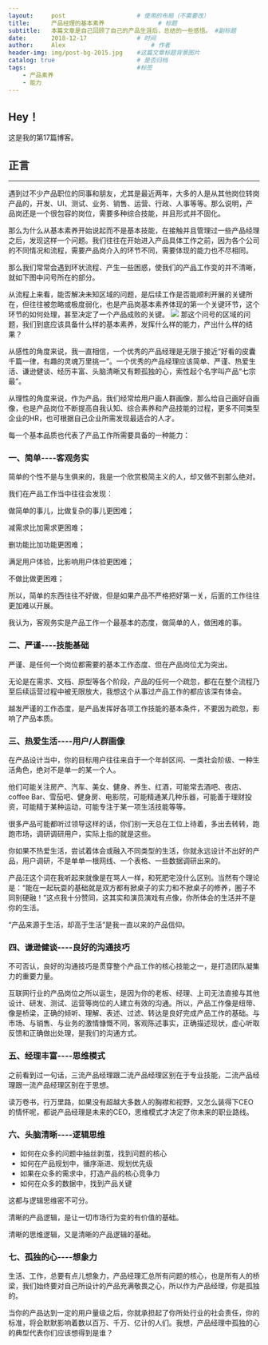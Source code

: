 ```yaml
---
layout:     post   				    # 使用的布局（不需要改）
title:      产品经理的基本素养				# 标题 
subtitle:   本篇文章是自己回顾了自己的产品生涯后，总结的一些感悟。 #副标题
date:       2018-12-17 				# 时间
author:     Alex 						# 作者
header-img: img/post-bg-2015.jpg 	#这篇文章标题背景图片
catalog: true 						# 是否归档
tags:								#标签
    - 产品素养
    - 能力
---
```


## Hey！
这是我的第17篇博客。
## 正言
******
遇到过不少产品职位的同事和朋友，尤其是最近两年，大多的人是从其他岗位转岗产品的，开发、UI、测试、业务、销售、运营、行政、人事等等。那么说明，产品岗还是一个很包容的岗位，需要多种综合技能，并且形式并不固化。

那么为什么从基本素养开始说起而不是基本技能，在接触并且管理过一些产品经理之后，发现这样一个问题。我们往往在开始进入产品具体工作之前，因为各个公司的不同情况和流程，需要产品岗介入的环节不同，需要体现的能力也不尽相同。

那么我们常常会遇到环状流程、产生一些困惑，使我们的产品工作变的并不清晰，就如下图中问号所在的部分。

从流程上来看，能否解决未知区域的问题，是后续工作是否能顺利开展的关键所在，但往往被忽略或极度弱化，也是产品岗基本素养体现的第一个关键环节，这个环节的如何处理，甚至决定了一个产品成败的关键。
![](https://ws2.sinaimg.cn/large/006tNc79ly1fyxwlmpojdj308t0gy3z3.jpg)
那这个问号的区域的问题，我们到底应该具备什么样的基本素养，发挥什么样的能力，产出什么样的结果？

从感性的角度来说，我一直相信，一个优秀的产品经理是无限于接近“好看的皮囊千篇一律，有趣的灵魂万里挑一”。一个优秀的产品经理应该简单、严谨、热爱生活、谦逊健谈、经历丰富、头脑清晰又有颗孤独的心，索性起个名字叫产品“七宗最”。

从理性的角度来说，作为产品，我们经常给用户画人群画像，那么给自己画好自画像，也是产品岗位不断提高自我认知、综合素养和产品技能的过程，更多不同类型企业的HR，也可根据自己企业所需发现最适合的人才。



每一个基本品质也代表了产品工作所需要具备的一种能力：
### 一、简单----客观务实
简单的个性不是与生俱来的，我是一个欣赏极简主义的人，却又做不到那么绝对。

我们在产品工作当中往往会发现：

做简单的事儿，比做复杂的事儿更困难；

减需求比加需求更困难；

删功能比加功能更困难；

满足用户体验，比影响用户体验更困难；

不做比做更困难；

所以，简单的东西往往不好做，但是如果产品不严格把好第一关，后面的工作往往更加难以开展。

我认为，客观务实是产品工作一个最基本的态度，做简单的人，做困难的事。
### 二、严谨----技能基础
严谨、是任何一个岗位都需要的基本工作态度、但在产品岗位尤为突出。

无论是在需求、文档、原型等各个阶段，产品的任何一个疏忽，都在在整个流程乃至后续运营过程中被无限放大，我想这个从事过产品工作的都应该深有体会。

越发严谨的工作态度，是产品发挥好各项工作技能的基本条件，不要因为疏忽，影响了产品本质。
### 三、热爱生活----用户/人群画像
在产品设计当中，你的目标用户往往来自于一个年龄区间、一类社会阶级、一种生活角色，绝对不是单一的某一个人。

他们可能关注房产、汽车、美女、健身、养生、红酒，可能常去酒吧、夜店、coffee Bar、雪茄吧、健身房、电影院，可能精通某几种乐器，可能善于理财投资，可能精于某种运动，可能专注于某一项生活技能等等。

很多产品可能都听过领导这样的话，你们别一天总在工位上待着，多出去转转，跑跑市场，调研调研用户，实际上指的就是这些。

你如果不热爱生活，尝试着体会或融入不同类型的生活，你就永远设计不出好的产品，用户调研，不是单单一根网线、一个表格、一些数据调研出来的。

产品汪这个词在我听起来就像是在骂人一样，和死肥宅没什么区别。当然有个理论是：“能在一起玩耍的基础就是双方都有掀桌子的实力和不掀桌子的修养，圈子不同别硬融！”这点我十分赞同，这其实和演员演戏有点像，你所体会的生活并不是你的生活。

“产品来源于生活，却高于生活”是我一直以来的产品信仰。
### 四、谦逊健谈----良好的沟通技巧
不可否认，良好的沟通技巧是贯穿整个产品工作的核心技能之一，是打造团队凝集力的重要力量。

互联网行业的产品岗位之所以诞生，是因为你的老板、经理、上司无法直接与其他设计、研发、测试、运营等岗位的人建立有效的沟通。所以，产品工作像是纽带、像是桥梁，正确的倾听、理解、表述、过滤、转达是良好完成产品工作的基础。与市场、与销售、与业务的激情慷慨不同，客观陈述事实，正确描述现状，虚心听取反馈和正确做出处理，是我们的沟通方式。
### 五、经理丰富----思维模式
之前看到过一句话，三流产品经理跟二流产品经理区别在于专业技能，二流产品经理跟一流产品经理区别在于思想。

读万卷书，行万里路，如果没有超越大多数人的胸襟和视野，又怎么装得下CEO的情怀呢，都说产品经理是未来的CEO，思维模式才决定了你未来的职业路线。
### 六、头脑清晰----逻辑思维

* 如何在众多的问题中抽丝剥茧，找到问题的核心
* 如何在产品规划中，循序渐进、规划优先级
* 如果在众多的需求中，打造产品的核心竞争力
* 如何在众多的数据中，找到产品关键

这都与逻辑思维密不可分。

清晰的产品逻辑，是让一切市场行为变的有价值的基础。

清晰的思维逻辑，又是清晰的产品逻辑的基础。
### 七、孤独的心----想象力
生活、工作，总要有点儿想象力，产品经理汇总所有问题的核心，也是所有人的桥梁，我们始终要对自己所设计的产品充满敬畏之心，所以作为产品经理，你是孤独的。

当你的产品达到一定的用户量级之后，你就承担起了你所处行业的社会责任，你的标准，将会默默影响着数以百万、千万、亿计的人们。我想，产品经理中孤独的心的典型代表你们应该想得到是谁？
